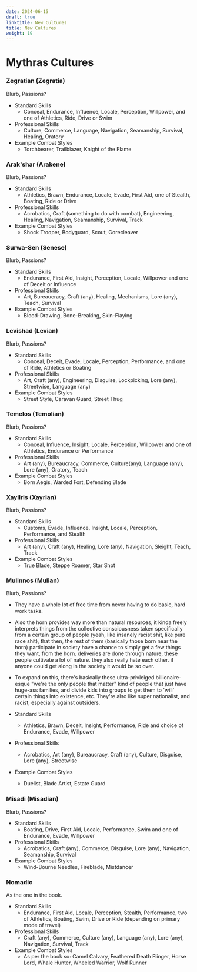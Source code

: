 ```yaml
---
date: 2024-06-15
draft: true
linktitle: New Cultures
title: New Cultures
weight: 19
---
```


# Mythras Cultures 
### Zegratian (Zegratia)
Blurb, Passions?

- Standard Skills
  - Conceal, Endurance, Influence, Locale, Perception, Willpower, and one of Athletics, Ride, Drive or Swim
- Professional Skills
  - Culture, Commerce, Language, Navigation, Seamanship, Survival, Healing, Oratory
- Example Combat Styles
  - Torchbearer, Trailblazer, Knight of the Flame

### Arak'shar (Arakene)
Blurb, Passions?

- Standard Skills
  - Athletics, Brawn, Endurance, Locale, Evade, First Aid, one of Stealth, Boating, Ride or Drive 
- Professional Skills
  - Acrobatics, Craft (something to do with combat), Engineering, Healing, Navigation, Seamanship, Survival, Track 
- Example Combat Styles
  - Shock Trooper, Bodyguard, Scout, Gorecleaver

### Surwa-Sen (Senese)
Blurb, Passions?

- Standard Skills
  - Endurance, First Aid, Insight, Perception, Locale, Willpower and one of Deceit or Influence
- Professional Skills
  - Art, Bureaucracy, Craft (any), Healing, Mechanisms, Lore (any), Teach, Survival
- Example Combat Styles
  - Blood-Drawing, Bone-Breaking, Skin-Flaying

### Levishad (Levian)
Blurb, Passions?

- Standard Skills
  - Conceal, Deceit, Evade, Locale, Perception, Performance, and one of Ride, Athletics or Boating 
- Professional Skills
  - Art, Craft (any), Engineering, Disguise, Lockpicking, Lore (any), Streetwise, Language (any)
- Example Combat Styles
  - Street Style, Caravan Guard, Street Thug

### Temelos (Temolian)
Blurb, Passions?

- Standard Skills
  - Conceal, Influence, Insight, Locale, Perception, Willpower and one of Athletics, Endurance or Performance
- Professional Skills
  - Art (any), Bureaucracy, Commerce, Culture(any), Language (any), Lore (any), Oratory, Teach
- Example Combat Styles
  - Born Aegis, Warded Fort, Defending Blade 

### Xayiiris (Xayrian)
Blurb, Passions?

- Standard Skills
  - Customs, Evade, Influence, Insight, Locale, Perception, Performance, and Stealth
- Professional Skills
  - Art (any), Craft (any), Healing, Lore (any), Navigation, Sleight, Teach, Track
- Example Combat Styles
  - True Blade, Steppe Roamer, Star Shot

### Mulinnos (Mulian)
Blurb, Passions?
- They have a whole lot of free time from never having to do basic, hard work tasks.
- Also the horn provides way more than natural resources, it kinda freely interprets things from the
collective consciousness taken specifically from a certain group of people (yeah, like insanely racist shit, like pure race shit), that then, the rest of them (basically those born near the horn) participate in society have a chance to simply get a few things they want, from the horn. deliveries are done through nature, these people cultivate a lot of nature. they also really hate each other. if anyone could get along in the society it would be so over.
- To expand on this, there's basically these ultra-privleiged billionaire-esque "we're the only people that matter" kind of people that just have huge-ass families, and divide kids into groups to get them to 'will' certain things into existence, etc. They're also like super nationalist, and racist, especially against outsiders. 

- Standard Skills
  - Athletics, Brawn, Deceit, Insight, Performance, Ride and choice of Endurance, Evade, Willpower
- Professional Skills
  - Acrobatics, Art (any), Bureaucracy, Craft (any), Culture, Disguise, Lore (any), Streetwise
- Example Combat Styles
  - Duelist, Blade Artist, Estate Guard

### Misadi (Misadian)
Blurb, Passions?

- Standard Skills
  - Boating, Drive, First Aid, Locale, Performance, Swim and one of Endurance, Evade, Willpower
- Professional Skills
  - Acrobatics, Craft (any), Commerce, Disguise, Lore (any), Navigation, Seamanship, Survival
- Example Combat Styles
  - Wind-Bourne Needles, Fireblade, Mistdancer

### Nomadic
As the one in the book.

- Standard Skills
  - Endurance, First Aid, Locale, Perception, Stealth, Performance, two of Athletics, Boating, Swim, Drive or Ride (depending on primary mode of travel)
- Professional Skills
  - Craft (any), Commerce, Culture (any), Language (any), Lore (any), Navigation, Survival, Track
- Example Combat Styles
  - As per the book so: Camel Calvary, Feathered Death Flinger, Horse Lord, Whale Hunter, Wheeled Warrior, Wolf Runner